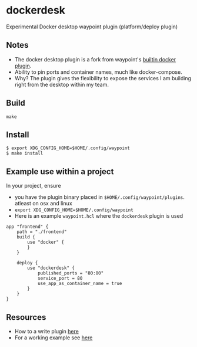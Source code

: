 # dockerdesk 

Experimental Docker desktop waypoint plugin (platform/deploy plugin)

## Notes

- The docker desktop plugin is a fork from waypoint's [builtin docker plugin](https://pkg.go.dev/github.com/hashicorp/waypoint/builtin/docker).
- Ability to pin ports and container names, much like docker-compose.
- Why? The plugin gives the flexibility to expose the services I am building right from the desktop within my team.

## Build
```shell
make
```

## Install
```shell
$ export XDG_CONFIG_HOME=$HOME/.config/waypoint
$ make install
```

## Example use within a project

In your project, ensure

* you have the plugin binary placed in `$HOME/.config/waypoint/plugins`. atleast on osx and linux
* `export XDG_CONFIG_HOME=$HOME/.config/waypoint`
* Here is an example `waypoint.hcl` where the `dockerdesk` plugin is used

```
app "frontend" {
    path = "./frontend"
    build {
        use "docker" {
        }
    }

    deploy {
        use "dockerdesk" {
            published_ports = "80:80" 
            service_port = 80
            use_app_as_container_name = true
        }
    }
}
```

## Resources
* How to a write plugin [here](https://www.waypointproject.io/docs/extending-waypoint/creating-plugins)
* For a working example see [here](https://github.com/aardlabs/nginx-gohttp-dev/blob/main/waypoint.hcl)